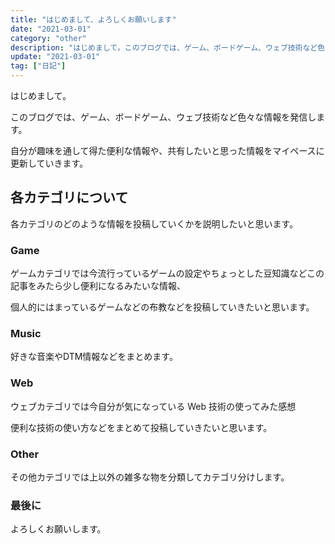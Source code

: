 ```yaml
---
title: "はじめまして、よろしくお願いします"
date: "2021-03-01"
category: "other"
description: "はじめまして。このブログでは、ゲーム、ボードゲーム、ウェブ技術など色々な情報を発信します。自分が趣味を通して得た便利な情報や、共有したいと思った情報をマイペースに更新していきます。"
update: "2021-03-01"
tag: ["日記"]
---
```


はじめまして。

このブログでは、ゲーム、ボードゲーム、ウェブ技術など色々な情報を発信します。

自分が趣味を通して得た便利な情報や、共有したいと思った情報をマイペースに更新していきます。

## 各カテゴリについて

各カテゴリのどのような情報を投稿していくかを説明したいと思います。

### Game

ゲームカテゴリでは今流行っているゲームの設定やちょっとした豆知識などこの記事をみたら少し便利になるみたいな情報、

個人的にはまっているゲームなどの布教などを投稿していきたいと思います。

### Music

好きな音楽やDTM情報などをまとめます。

### Web

ウェブカテゴリでは今自分が気になっている Web 技術の使ってみた感想

便利な技術の使い方などをまとめて投稿していきたいと思います。

### Other

その他カテゴリでは上以外の雑多な物を分類してカテゴリ分けします。

### 最後に

よろしくお願いします。
